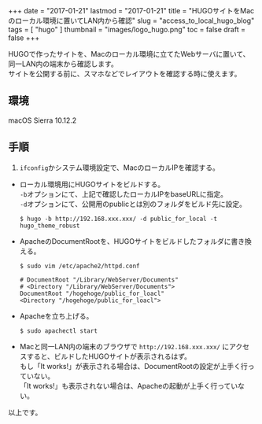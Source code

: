 +++
date = "2017-01-21"
lastmod = "2017-01-21"
title = "HUGOサイトをMacのローカル環境に置いてLAN内から確認"
slug = "access_to_local_hugo_blog"
tags = [
  "hugo"
]
thumbnail = "images/logo_hugo.png"
toc = false
draft = false
+++

HUGOで作ったサイトを、Macのローカル環境に立てたWebサーバに置いて、同一LAN内の端末から確認します。  
サイトを公開する前に、スマホなどでレイアウトを確認する時に使えます。

## 環境
macOS Sierra 10.12.2

## 手順

1. `ifconfig`かシステム環境設定で、MacのローカルIPを確認する。
* ローカル環境用にHUGOサイトをビルドする。  
 `-b`オプションにて、上記で確認したローカルIPをbaseURLに指定。  
 `-d`オプションにて、公開用のpublicとは別のフォルダをビルド先に設定。  

    ```
    $ hugo -b http://192.168.xxx.xxx/ -d public_for_local -t hugo_theme_robust
    ```
* ApacheのDocumentRootを、HUGOサイトをビルドしたフォルダに書き換える。

    ```
    $ sudo vim /etc/apache2/httpd.conf
    
    # DocumentRoot "/Library/WebServer/Documents"
    # <Directory "/Library/WebServer/Documents">
    DocumentRoot "/hogehoge/public_for_loacl"
    <Directory "/hogehoge/public_for_loacl">
    ```
* Apacheを立ち上げる。

    ```
    $ sudo apachectl start
    ```
* Macと同一LAN内の端末のブラウザで `http://192.168.xxx.xxx/` にアクセスすると、ビルドしたHUGOサイトが表示されるはず。  
もし「It works!」が表示される場合は、DocumentRootの設定が上手く行っていない。  
「It works!」も表示されない場合は、Apacheの起動が上手く行っていない。  

以上です。
